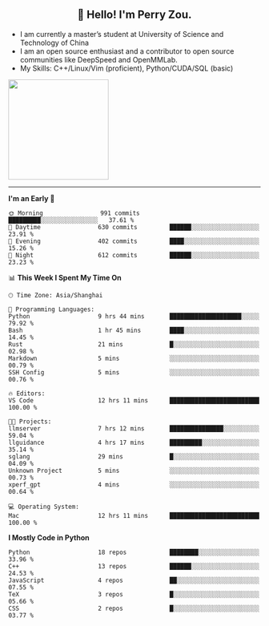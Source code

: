 <h2 align="center">👋 Hello! I'm Perry Zou.</h2>

- I am currently a master’s student at University of Science and Technology of China
- I am an open source enthusiast and a contributor to open source communities like DeepSpeed and OpenMMLab.
- My Skills: C++/Linux/Vim (proficient), Python/CUDA/SQL (basic)

<img height=200 align="center" src="https://github-readme-stats.vercel.app/api?username=zonepg" />

-------

<!--START_SECTION:waka-->
**I'm an Early 🐤** 

```text
🌞 Morning                991 commits         █████████░░░░░░░░░░░░░░░░   37.61 % 
🌆 Daytime                630 commits         ██████░░░░░░░░░░░░░░░░░░░   23.91 % 
🌃 Evening                402 commits         ████░░░░░░░░░░░░░░░░░░░░░   15.26 % 
🌙 Night                  612 commits         ██████░░░░░░░░░░░░░░░░░░░   23.23 % 
```


📊 **This Week I Spent My Time On** 

```text
🕑︎ Time Zone: Asia/Shanghai

💬 Programming Languages: 
Python                   9 hrs 44 mins       ████████████████████░░░░░   79.92 % 
Bash                     1 hr 45 mins        ████░░░░░░░░░░░░░░░░░░░░░   14.45 % 
Rust                     21 mins             █░░░░░░░░░░░░░░░░░░░░░░░░   02.98 % 
Markdown                 5 mins              ░░░░░░░░░░░░░░░░░░░░░░░░░   00.79 % 
SSH Config               5 mins              ░░░░░░░░░░░░░░░░░░░░░░░░░   00.76 % 

🔥 Editors: 
VS Code                  12 hrs 11 mins      █████████████████████████   100.00 % 

🐱‍💻 Projects: 
llmserver                7 hrs 12 mins       ███████████████░░░░░░░░░░   59.04 % 
llguidance               4 hrs 17 mins       █████████░░░░░░░░░░░░░░░░   35.14 % 
sglang                   29 mins             █░░░░░░░░░░░░░░░░░░░░░░░░   04.09 % 
Unknown Project          5 mins              ░░░░░░░░░░░░░░░░░░░░░░░░░   00.73 % 
xperf_gpt                4 mins              ░░░░░░░░░░░░░░░░░░░░░░░░░   00.64 % 

💻 Operating System: 
Mac                      12 hrs 11 mins      █████████████████████████   100.00 % 
```

**I Mostly Code in Python** 

```text
Python                   18 repos            ████████░░░░░░░░░░░░░░░░░   33.96 % 
C++                      13 repos            ██████░░░░░░░░░░░░░░░░░░░   24.53 % 
JavaScript               4 repos             ██░░░░░░░░░░░░░░░░░░░░░░░   07.55 % 
TeX                      3 repos             █░░░░░░░░░░░░░░░░░░░░░░░░   05.66 % 
CSS                      2 repos             █░░░░░░░░░░░░░░░░░░░░░░░░   03.77 % 
```




<!--END_SECTION:waka-->
